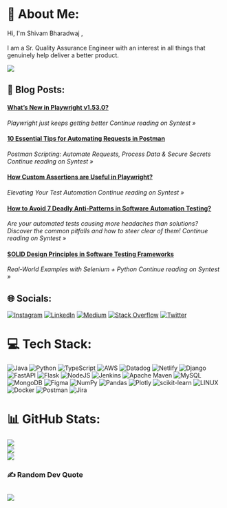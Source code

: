 # 💫 About Me:
Hi, I'm Shivam Bharadwaj ,<br><br>I am a Sr. Quality Assurance Engineer with an interest in all things that genuinely help deliver a better product.

[![](https://visitcount.itsvg.in/api?id=shiv751&icon=2&color=3)](https://visitcount.itsvg.in)

## 📙 Blog Posts:
<!--START_SECTION:feed-->
#### [What’s New in Playwright v1.53.0?](https:&#x2F;&#x2F;medium.com&#x2F;syntest&#x2F;whats-new-in-playwright-v1-53-0-8da8e9e70b5e?source&#x3D;rss-83a3482f034e------2) 
*Playwright just keeps getting better
Continue reading on Syntest »*
#### [10 Essential Tips for Automating Requests in Postman](https:&#x2F;&#x2F;medium.com&#x2F;syntest&#x2F;10-essential-tips-for-automating-requests-in-postman-0fec1bd6be3f?source&#x3D;rss-83a3482f034e------2) 
*Postman Scripting: Automate Requests, Process Data &amp; Secure Secrets
Continue reading on Syntest »*
#### [How Custom Assertions are Useful in Playwright?](https:&#x2F;&#x2F;medium.com&#x2F;syntest&#x2F;how-custom-assertions-are-useful-in-playwright-f1d515092889?source&#x3D;rss-83a3482f034e------2) 
*Elevating Your Test Automation
Continue reading on Syntest »*
#### [How to Avoid 7 Deadly Anti-Patterns in Software Automation Testing?](https:&#x2F;&#x2F;medium.com&#x2F;syntest&#x2F;how-to-avoid-7-deadly-anti-patterns-in-software-automation-testing-2bd460424e9f?source&#x3D;rss-83a3482f034e------2) 
*Are your automated tests causing more headaches than solutions? Discover the common pitfalls and how to steer clear of them!
Continue reading on Syntest »*
#### [SOLID Design Principles in Software Testing Frameworks](https:&#x2F;&#x2F;medium.com&#x2F;syntest&#x2F;solid-design-principles-in-software-testing-frameworks-3689ab6032ff?source&#x3D;rss-83a3482f034e------2) 
*Real-World Examples with Selenium + Python
Continue reading on Syntest »*
<!--END_SECTION:feed-->


## 🌐 Socials:
[![Instagram](https://img.shields.io/badge/Instagram-%23E4405F.svg?logo=Instagram&logoColor=white)](https://instagram.com/shivam____bharadwaj) [![LinkedIn](https://img.shields.io/badge/LinkedIn-%230077B5.svg?logo=linkedin&logoColor=white)](https://linkedin.com/in/shivam-bharadwaj-796204113) [![Medium](https://img.shields.io/badge/Medium-12100E?logo=medium&logoColor=white)](https://medium.com/@shivambharadwaj) [![Stack Overflow](https://img.shields.io/badge/-Stackoverflow-FE7A16?logo=stack-overflow&logoColor=white)](https://stackoverflow.com/users/5591519) [![Twitter](https://img.shields.io/badge/Twitter-%231DA1F2.svg?logo=Twitter&logoColor=white)](https://twitter.com/its_ShivamB) 

# 💻 Tech Stack:
![Java](https://img.shields.io/badge/java-%23ED8B00.svg?style=flat&logo=java&logoColor=white) ![Python](https://img.shields.io/badge/python-3670A0?style=flat&logo=python&logoColor=ffdd54) ![TypeScript](https://img.shields.io/badge/typescript-%23007ACC.svg?style=flat&logo=typescript&logoColor=white) ![AWS](https://img.shields.io/badge/AWS-%23FF9900.svg?style=flat&logo=amazon-aws&logoColor=white) ![Datadog](https://img.shields.io/badge/datadog-%23632CA6.svg?style=flat&logo=datadog&logoColor=white) ![Netlify](https://img.shields.io/badge/netlify-%23000000.svg?style=flat&logo=netlify&logoColor=#00C7B7) ![Django](https://img.shields.io/badge/django-%23092E20.svg?style=flat&logo=django&logoColor=white) ![FastAPI](https://img.shields.io/badge/FastAPI-005571?style=flat&logo=fastapi) ![Flask](https://img.shields.io/badge/flask-%23000.svg?style=flat&logo=flask&logoColor=white) ![NodeJS](https://img.shields.io/badge/node.js-6DA55F?style=flat&logo=node.js&logoColor=white) ![Jenkins](https://img.shields.io/badge/jenkins-%232C5263.svg?style=flat&logo=jenkins&logoColor=white) ![Apache Maven](https://img.shields.io/badge/Apache%20Maven-C71A36?style=flat&logo=Apache%20Maven&logoColor=white) ![MySQL](https://img.shields.io/badge/mysql-%2300f.svg?style=flat&logo=mysql&logoColor=white) ![MongoDB](https://img.shields.io/badge/MongoDB-%234ea94b.svg?style=flat&logo=mongodb&logoColor=white) 	![Figma](https://img.shields.io/badge/figma-%23F24E1E.svg?style=flat&logo=figma&logoColor=white) ![NumPy](https://img.shields.io/badge/numpy-%23013243.svg?style=flat&logo=numpy&logoColor=white) ![Pandas](https://img.shields.io/badge/pandas-%23150458.svg?style=flat&logo=pandas&logoColor=white) ![Plotly](https://img.shields.io/badge/Plotly-%233F4F75.svg?style=flat&logo=plotly&logoColor=white) ![scikit-learn](https://img.shields.io/badge/scikit--learn-%23F7931E.svg?style=flat&logo=scikit-learn&logoColor=white) ![LINUX](https://img.shields.io/badge/Linux-FCC624?style=flat&logo=linux&logoColor=black) ![Docker](https://img.shields.io/badge/docker-%230db7ed.svg?style=flat&logo=docker&logoColor=white) ![Postman](https://img.shields.io/badge/Postman-FF6C37?style=flat&logo=postman&logoColor=white) ![Jira](https://img.shields.io/badge/jira-%230A0FFF.svg?style=flat&logo=jira&logoColor=white)
# 📊 GitHub Stats:
![](https://github-readme-stats.vercel.app/api?username=shiv751&theme=dark&hide_border=false&include_all_commits=true&count_private=true)<br/>
![](https://github-readme-streak-stats.herokuapp.com/?user=shiv751&theme=dark&hide_border=false)<br/>
![](https://github-readme-stats.vercel.app/api/top-langs/?username=shiv751&theme=dark&hide_border=false&include_all_commits=true&count_private=true&layout=compact)

### ✍️ Random Dev Quote
![](https://quotes-github-readme.vercel.app/api?type=horizontal&theme=radical)
---
